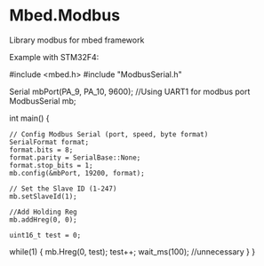 # Mbed.Modbus
Library modbus for mbed framework

Example with STM32F4:

#include <mbed.h>
#include "ModbusSerial.h"

Serial mbPort(PA_9, PA_10, 9600); //Using UART1 for modbus port
ModbusSerial mb;

int main() {

    // Config Modbus Serial (port, speed, byte format) 
    SerialFormat format;
    format.bits = 8;
    format.parity = SerialBase::None;
    format.stop_bits = 1;
    mb.config(&mbPort, 19200, format);
    
    // Set the Slave ID (1-247)
    mb.setSlaveId(1);
    
    //Add Holding Reg
    mb.addHreg(0, 0);
    
    uint16_t test = 0;

  while(1) {
   mb.Hreg(0, test);
   test++;
   wait_ms(100);    //unnecessary
  }
}
